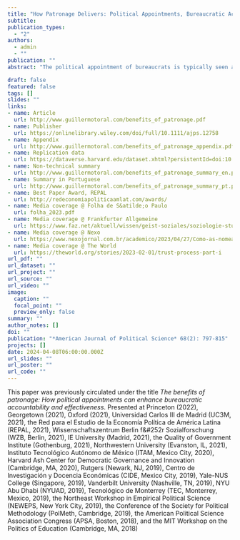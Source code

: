 ```yaml
---
title: "How Patronage Delivers: Political Appointments, Bureaucratic Accountability, and Service Delivery in Brazil"
subtitle: 
publication_types:
  - "2"
authors:
  - admin
  - ""
publication: ""
abstract: "The political appointment of bureaucrats is typically seen as jeopardizing development by selecting worse types into the bureaucracy or by depressing bureaucratic effort. I argue that political appointments also affect outcomes through a third, less studied channel, namely by changing how bureaucrats work. Patronage provides connections between bureaucrats and politicians, and thereby grants access to material and non-material resources, enhances monitoring, facilitates the application of sanctions and rewards, aligns priorities and incentives, and increases mutual trust. Political appointments can thus enhance bureaucrats' accountability and effectiveness, not just for rent-seeking purposes but also, in certain conditions, for public service delivery. I test this theory using data on Brazilian municipal governments, leveraging two quasi-experiments, two original surveys of bureaucrats and politicians, and in-depth interviews. The findings highlight the countervailing effects of connections on bureaucratic governance in the developing world."

draft: false
featured: false
tags: []
slides: ""
links:
- name: Article
  url: http://www.guillermotoral.com/benefits_of_patronage.pdf
- name: Publisher
  url: https://onlinelibrary.wiley.com/doi/full/10.1111/ajps.12758
- name: Appendix
  url: http://www.guillermotoral.com/benefits_of_patronage_appendix.pdf
- name: Replication data
  url: https://dataverse.harvard.edu/dataset.xhtml?persistentId=doi:10.7910/DVN/GHJ8JL
- name: Non-technical summary
  url: http://www.guillermotoral.com/benefits_of_patronage_summary_en.pdf
- name: Summary in Portuguese
  url: http://www.guillermotoral.com/benefits_of_patronage_summary_pt.pdf
- name: Best Paper Award, REPAL
  url: http://redeconomiapoliticaamlat.com/awards/
- name: Media coverage @ Folha de S&atilde;o Paulo
  url: folha_2023.pdf
- name: Media coverage @ Frankfurter Allgemeine
  url: https://www.faz.net/aktuell/wissen/geist-soziales/soziologie-studie-vorteile-der-vetternwirtschaft-18651257.html
- name: Media coverage @ Nexo
  url: https://www.nexojornal.com.br/academico/2023/04/27/Como-as-nomea%C3%A7%C3%B5es-pol%C3%ADticas-impactam-os-servi%C3%A7os-p%C3%BAblicos
- name: Media coverage @ The World
  url: https://theworld.org/stories/2023-02-01/trust-process-part-i
url_pdf: ""
url_dataset: ""
url_project: ""
url_source: ""
url_video: ""
image:
  caption: ""
  focal_point: ""
  preview_only: false
summary: ""
author_notes: []
doi: ""
publication: "*American Journal of Political Science* 68(2): 797-815"
projects: []
date: 2024-04-08T06:00:00.000Z
url_slides: ""
url_poster: ""
url_code: ""
---
```

This paper was previously circulated under the title *The benefits of patronage: How political appointments can enhance bureaucratic accountability and effectiveness*.
Presented at Princeton (2022), Georgetown (2021), Oxford (2021), Universidad Carlos III de Madrid (UC3M, 2021), the Red para el Estudio de la Econom&iacute;a Pol&iacute;tica de Am&eacute;rica Latina (REPAL, 2021), Wissenschaftszentrum Berlin f&#252r Sozialforschung (WZB, Berlin, 2021), IE University (Madrid, 2021), the Quality of Government Institute (Gothenburg, 2021), Northwestern University (Evanston, IL, 2021), Instituto Tecnológico Autónomo de México (ITAM, Mexico City, 2020), Harvard Ash Center for Democratic Governance and Innovation (Cambridge, MA, 2020), Rutgers (Newark, NJ, 2019), Centro de Investigación y Docencia Económicas (CIDE, Mexico City, 2019), Yale-NUS College (Singapore, 2019), Vanderbilt University (Nashville, TN, 2019), NYU Abu Dhabi (NYUAD, 2019), Tecnológico de Monterrey (TEC, Monterrey, Mexico, 2019), the Northeast Workshop in Empirical Political Science (NEWEPS, New York City, 2019), the Conference of the Society for Political Methodology (PolMeth, Cambridge, 2019), the American Political Science Association Congress (APSA, Boston, 2018), and the MIT Workshop on the Politics of Education (Cambridge, MA, 2018)